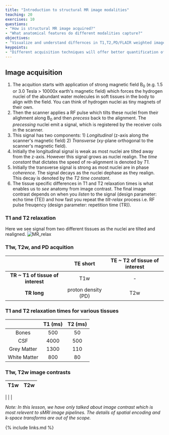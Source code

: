 ```yaml
---
title: "Introduction to structural MR image modalities"
teaching: 20
exercises: 10
questions:
- "How is structural MR image acquired?"
- "What anatomical features do different modalities capture?"
objectives:
- "Visualize and understand differnces in T1,T2,PD/FLAIR weighted images."
keypoints:
- "Different acquisition techniques will offer better quantification of specific brain tissues"
---
```


## Image acquisition
1. The acquition starts with application of strong magnetic field B<sub>0</sub> (e.g. 1.5 or 3.0 Tesla > 10000x earth's magnetic field) which forces the hydrogen nuclei of the abundant water molecules in soft tissues in the body to align with the field. You can think of hydrogen nuclei as tiny magnets of their own. 
2. Then the scanner applies a RF pulse which tilts these nuclei from their alighment along B<sub>0</sub> and then _precess_ back to the alignment. The _precessing_ nuclei emit a signal, which is registered by the receiver coils in the scanner. 
3. This signal has two components: 1) _Longitudinal_ (z-axis along the scanner's magnetic field) 2) _Transverse_ (xy-plane orthogonal to the scanner's magnetic field). 
4. Initially the longitudinal signal is weak as most nuclei are tilted away from the z-axis. However this signal grows as nuclei realign. The _time constant_ that dictates the speed of re-alignment is denoted by _T1_. 
5. Initially the transverse signal is strong as most nuclei are in phase _coherence_. The signal decays as the nuclei dephase as they realign. This decay is denoted by the _T2 time constant_. 
7. The tissue specific differences in T1 and T2 relaxation times is what enables us to _see_ anatomy from image contrast. The final image contrast depends on when you _listen_ to the signal (design parameter: echo time (TE)) and how fast you repeat the _tilt-relax_ process i.e. RF pulse freuqency (design parameter: repetition time (TR)). 


### T1 and T2 relaxation
Here we see signal from two different tissues as the nuclei are tilted and realigned. 
![MR_relax](https://user-images.githubusercontent.com/7978607/112332334-08750c80-8c90-11eb-90fc-33956c037a1c.gif)

### T1w, T2w, and PD acquition

|                | TE short      | TE ~ T2 of tissue of interest|
| :-------------: | :----------: | :-----------: |
| **TR ~ T1 of tissue of interest**  |   T1w | - |
| **TR long**  | proton density (PD) | T2w |

### T1 and T2 relaxation times for various tissues

|                | T1 (ms)      | T2 (ms)     |
| :-------------: | :----------: | :-----------: |
|  Bones | 500   | 50    |
|  CSF | 4000   | 500    |
|  Grey Matter | 1300   | 110    |
|  White Matter   | 800 | 80 |

### T1w, T2w image contrasts

|        T1w        | T2w |
| :-------------: | :-----------: |
| 
 |  |



_Note: In this lesson, we have only talked about image contrast which is most relevent to sMRI image pipelines. The details of spatial encoding and k-space transforms are out of the scope._

{% include links.md %}

